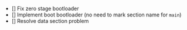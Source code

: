 - [] Fix zero stage bootloader
- [] Implement boot bootloader (no need to mark section name for `main`)
- [] Resolve data section problem
